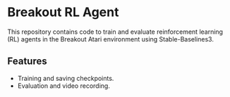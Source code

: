 # Breakout RL Agent

This repository contains code to train and evaluate reinforcement learning (RL) agents in the Breakout Atari environment using Stable-Baselines3.

## Features
- Training and saving checkpoints.
- Evaluation and video recording.

